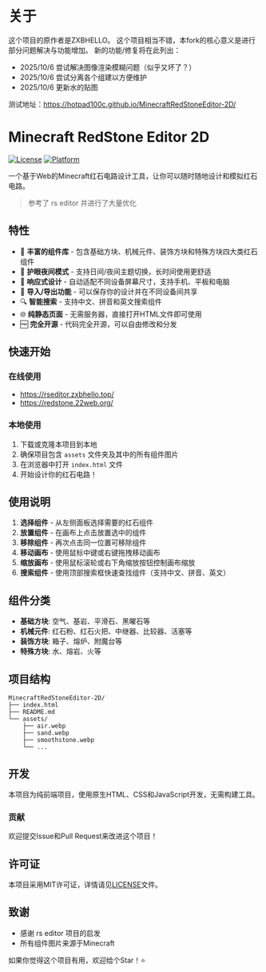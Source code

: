 # 关于

这个项目的原作者是ZXBHELLO。
这个项目相当不错，本fork的核心意义是进行部分问题解决与功能增加。
新的功能/修复将在此列出：
- 2025/10/6 尝试解决图像渲染模糊问题（似乎又坏了？）
- 2025/10/6 尝试分离各个组建以方便维护
- 2025/10/6 更新水的贴图


测试地址：https://hotpad100c.github.io/MinecraftRedStoneEditor-2D/

# Minecraft RedStone Editor 2D

[![License](https://img.shields.io/badge/license-MIT-blue.svg)](LICENSE)
[![Platform](https://img.shields.io/badge/platform-Web-lightgrey.svg)](https://github.com/ZXBHELLO/MinecraftRedStoneEditor-2D)

一个基于Web的Minecraft红石电路设计工具，让你可以随时随地设计和模拟红石电路。

> 参考了 rs editor 并进行了大量优化

## 特性

- 🧱 **丰富的组件库** - 包含基础方块、机械元件、装饰方块和特殊方块四大类红石组件
- 🌙 **护眼夜间模式** - 支持日间/夜间主题切换，长时间使用更舒适
- 📱 **响应式设计** - 自动适配不同设备屏幕尺寸，支持手机、平板和电脑
- 💾 **导入/导出功能** - 可以保存你的设计并在不同设备间共享
- 🔍 **智能搜索** - 支持中文、拼音和英文搜索组件
- 🌐 **纯静态页面** - 无需服务器，直接打开HTML文件即可使用
- 🆓 **完全开源** - 代码完全开源，可以自由修改和分发

## 快速开始

### 在线使用

- https://rseditor.zxbhello.top/
- https://redstone.22web.org/

### 本地使用

1. 下载或克隆本项目到本地
2. 确保项目包含 `assets` 文件夹及其中的所有组件图片
3. 在浏览器中打开 `index.html` 文件
4. 开始设计你的红石电路！

## 使用说明

1. **选择组件** - 从左侧面板选择需要的红石组件
2. **放置组件** - 在画布上点击放置选中的组件
3. **移除组件** - 再次点击同一位置可移除组件
4. **移动画布** - 使用鼠标中键或右键拖拽移动画布
5. **缩放画布** - 使用鼠标滚轮或右下角缩放按钮控制画布缩放
6. **搜索组件** - 使用顶部搜索框快速查找组件（支持中文、拼音、英文）

## 组件分类

- **基础方块**: 空气、基岩、平滑石、黑曜石等
- **机械元件**: 红石粉、红石火把、中继器、比较器、活塞等
- **装饰方块**: 箱子、熔炉、附魔台等
- **特殊方块**: 水、熔岩、火等

## 项目结构

```
MinecraftRedStoneEditor-2D/
├── index.html
├── README.md
└── assets/
    ├── air.webp
    ├── sand.webp
    ├── smoothstone.webp
    └── ...
```

## 开发

本项目为纯前端项目，使用原生HTML、CSS和JavaScript开发，无需构建工具。

### 贡献

欢迎提交Issue和Pull Request来改进这个项目！

## 许可证

本项目采用MIT许可证，详情请见[LICENSE](LICENSE)文件。

## 致谢

- 感谢 rs editor 项目的启发
- 所有组件图片来源于Minecraft

如果你觉得这个项目有用，欢迎给个Star！⭐
